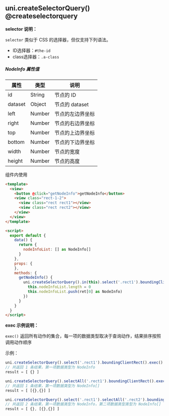 ## uni.createSelectorQuery() @createselectorquery

<!-- UTSAPIJSON.createSelectorQuery.description -->

<!-- UTSAPIJSON.createSelectorQuery.param -->

**selector 说明：**

``selector`` 类似于 CSS 的选择器，但仅支持下列语法。
- ID选择器：``#the-id``
- class选择器：``.a-class``

<!-- UTSAPIJSON.createSelectorQuery.returnValue -->

##### NodeInfo 属性值

|属性		|类型		|说明							|
|---		|---		|---							|
|id			|String	|节点的 ID				|
|dataset|Object	|节点的 dataset		|
|left		|Number	|节点的左边界坐标	|
|right	|Number	|节点的右边界坐标	|
|top		|Number	|节点的上边界坐标	|
|bottom	|Number	|节点的下边界坐标	|
|width	|Number	|节点的宽度				|
|height	|Number	|节点的高度				|

<!-- UTSAPIJSON.createSelectorQuery.example -->

<!-- UTSAPIJSON.createSelectorQuery.compatibility -->

<!-- UTSAPIJSON.createSelectorQuery.tutorial -->

<!-- UTSAPIJSON.nodes-info.example -->


组件内使用

```html
<template>
  <view>
    <button @click="getNodeInfo">getNodeInfo</button>
    <view class="rect-1-2">
      <view class="rect rect1"></view>
      <view class="rect rect2"></view>
    </view>
  </view>
</template>

<script>
  export default {
    data() {
      return {
        nodeInfoList: [] as NodeInfo[]
      }
    },
    props: {
    },
    methods: {
      getNodeInfo() {
        uni.createSelectorQuery().in(this).select('.rect1').boundingClientRect().exec((ret) => {
          this.nodeInfoList.length = 0
          this.nodeInfoList.push(ret[0] as NodeInfo)
        })
      }
    }
  }
</script>
```

<!-- UTSAPIJSON.general_type.name -->

<!-- UTSAPIJSON.general_type.param -->


**exec 示例说明：**

`exec()` 返回所有动作的集合，每一项的数据类型取决于查询动作，结果排序按照调用动作顺序

示例：

```js
uni.createSelectorQuery().select('.rect1').boundingClientRect().exec()
// 共返回 1 条结果，第一项数据类型为 NodeInfo
result = [ {} ]
```

```js
uni.createSelectorQuery().selectAll('.rect1').boundingClientRect().exec()
// 共返回 1 条结果，第一项数据类型为 NodeInfo[]
result = [ [{},{}] ]
```

```js
uni.createSelectorQuery().select('.rect1').selectAll('.rect2').boundingClientRect().exec()
// 共返回 2 条结果，第一项数据类型为 NodeInfo，第二项数据类型类型为 NodeInfo[]
result = [ {}, [{},{}] ]
```
